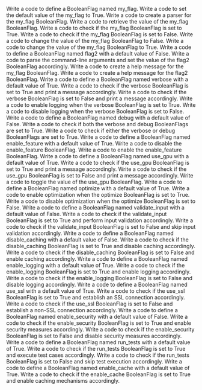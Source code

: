 Write a code to define a BooleanFlag named my_flag.
Write a code to set the default value of the my_flag to True.
Write a code to create a parser for the my_flag BooleanFlag.
Write a code to retrieve the value of the my_flag BooleanFlag.
Write a code to check if the my_flag BooleanFlag is set to True.
Write a code to check if the my_flag BooleanFlag is set to False.
Write a code to change the value of the my_flag BooleanFlag to False.
Write a code to change the value of the my_flag BooleanFlag to True.
Write a code to define a BooleanFlag named flag2 with a default value of False.
Write a code to parse the command-line arguments and set the value of the flag2 BooleanFlag accordingly.
Write a code to create a help message for the my_flag BooleanFlag.
Write a code to create a help message for the flag2 BooleanFlag.
Write a code to define a BooleanFlag named verbose with a default value of True.
Write a code to check if the verbose BooleanFlag is set to True and print a message accordingly.
Write a code to check if the verbose BooleanFlag is set to False and print a message accordingly.
Write a code to enable logging when the verbose BooleanFlag is set to True.
Write a code to disable logging when the verbose BooleanFlag is set to False.
Write a code to define a BooleanFlag named debug with a default value of False.
Write a code to check if both the verbose and debug BooleanFlags are set to True.
Write a code to check if either the verbose or debug BooleanFlags are set to True.
Write a code to define a BooleanFlag named enable_feature with a default value of True.
Write a code to disable the enable_feature BooleanFlag.
Write a code to enable the enable_feature BooleanFlag.
Write a code to define a BooleanFlag named use_gpu with a default value of True.
Write a code to check if the use_gpu BooleanFlag is set to True and print a message accordingly.
Write a code to check if the use_gpu BooleanFlag is set to False and print a message accordingly.
Write a code to toggle the value of the use_gpu BooleanFlag.
Write a code to define a BooleanFlag named optimize with a default value of True.
Write a code to enable optimization when the optimize BooleanFlag is set to True.
Write a code to disable optimization when the optimize BooleanFlag is set to False.
Write a code to define a BooleanFlag named validate_input with a default value of False.
Write a code to check if the validate_input BooleanFlag is set to True and perform input validation accordingly.
Write a code to check if the validate_input BooleanFlag is set to False and skip input validation accordingly.
Write a code to define a BooleanFlag named disable_caching with a default value of False.
Write a code to check if the disable_caching BooleanFlag is set to True and disable caching accordingly.
Write a code to check if the disable_caching BooleanFlag is set to False and enable caching accordingly.
Write a code to define a BooleanFlag named enable_logging with a default value of True.
Write a code to check if the enable_logging BooleanFlag is set to True and enable logging accordingly.
Write a code to check if the enable_logging BooleanFlag is set to False and disable logging accordingly.
Write a code to define a BooleanFlag named use_ssl with a default value of True.
Write a code to check if the use_ssl BooleanFlag is set to True and establish an SSL connection accordingly.
Write a code to check if the use_ssl BooleanFlag is set to False and establish a non-SSL connection accordingly.
Write a code to define a BooleanFlag named enable_security with a default value of False.
Write a code to check if the enable_security BooleanFlag is set to True and enable security measures accordingly.
Write a code to check if the enable_security BooleanFlag is set to False and disable security measures accordingly.
Write a code to define a BooleanFlag named run_tests with a default value of True.
Write a code to check if the run_tests BooleanFlag is set to True and execute test cases accordingly.
Write a code to check if the run_tests BooleanFlag is set to False and skip test execution accordingly.
Write a code to define a BooleanFlag named enable_cache with a default value of True.
Write a code to check if the enable_cache BooleanFlag is set to True and enable caching mechanisms accordingly.